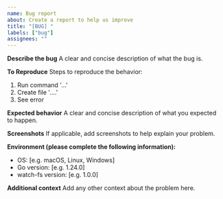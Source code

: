 ```yaml
---
name: Bug report
about: Create a report to help us improve
title: "[BUG] "
labels: ["bug"]
assignees: ""
---
```


**Describe the bug**
A clear and concise description of what the bug is.

**To Reproduce**
Steps to reproduce the behavior:

1. Run command '...'
2. Create file '....'
3. See error

**Expected behavior**
A clear and concise description of what you expected to happen.

**Screenshots**
If applicable, add screenshots to help explain your problem.

**Environment (please complete the following information):**

- OS: [e.g. macOS, Linux, Windows]
- Go version: [e.g. 1.24.0]
- watch-fs version: [e.g. 1.0.0]

**Additional context**
Add any other context about the problem here.
